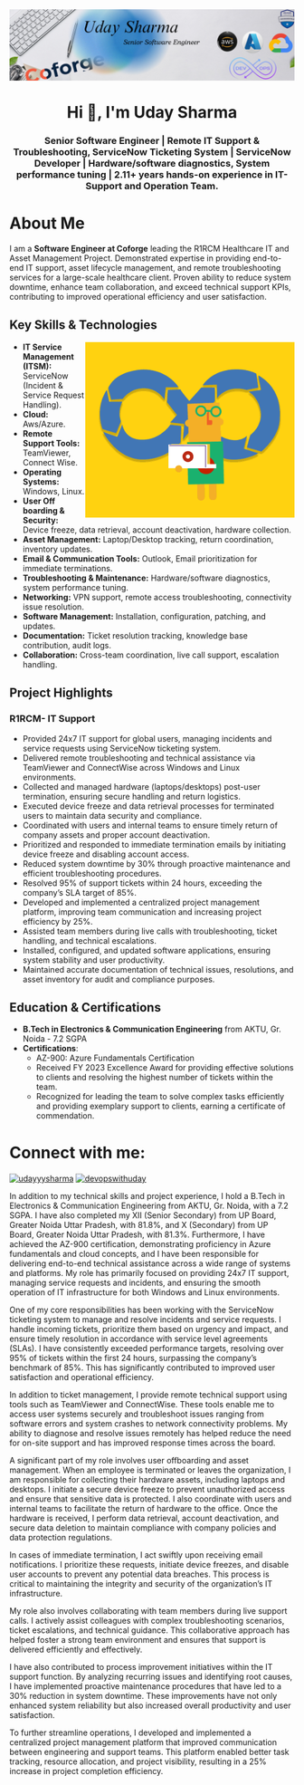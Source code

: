 <img style="display: block; margin: 0 auto;"  src="https://github.com/udayyysharmaa/udayyysharmaa/blob/master/Grey%20Minimalist%20Business%20Linkedin%20Banner.png">
<h1 align="center">Hi 👋, I'm Uday Sharma</h1>
<h3 align="center">Senior Software Engineer | Remote IT Support & Troubleshooting, ServiceNow Ticketing System | ServiceNow Developer | Hardware/software diagnostics, System performance tuning | 2.11+ years hands-on experience in IT-Support and Operation Team.</h3>


<h1>About Me</h1>
<p>I am a <strong>Software Engineer at Coforge</strong> leading the R1RCM Healthcare IT and Asset Management Project. Demonstrated expertise in providing end-to-end IT support, asset lifecycle management, and remote troubleshooting services for a large-scale healthcare client. Proven ability to reduce system downtime, enhance team collaboration, and exceed technical support KPIs, contributing to improved operational efficiency and user satisfaction.</p>

<h2>Key Skills & Technologies</h2> <img width="370" align="right" src="https://github.com/udayyysharmaa/udayyysharmaa/blob/master/devopimage.gif">
<ul>
            <li><strong>IT Service Management (ITSM):</strong> ServiceNow (Incident & Service Request Handling).</li>
            <li><strong>Cloud:</strong> Aws/Azure.</li>
            <li><strong>Remote Support Tools:</strong> TeamViewer, Connect Wise.</li>
            <li><strong>Operating Systems:</strong> Windows, Linux.</li>
            <li><strong>User Off boarding & Security:</strong> Device freeze, data retrieval, account deactivation, hardware collection.</li>
            <li><strong>Asset Management:</strong> Laptop/Desktop tracking, return coordination, inventory updates.</li>
            <li><strong>Email & Communication Tools:</strong> Outlook, Email prioritization for immediate terminations.</li>
            <li><strong>Troubleshooting & Maintenance:</strong> Hardware/software diagnostics, system performance tuning.</li>
            <li><strong>Networking:</strong> VPN support, remote access troubleshooting, connectivity issue resolution.</li>
            <li><strong>Software Management:</strong> Installation, configuration, patching, and updates.</li>
            <li><strong>Documentation:</strong> Ticket resolution tracking, knowledge base contribution, audit logs.</li>
            <li><strong>Collaboration:</strong> Cross-team coordination, live call support, escalation handling.</li>

</ul>


<h2>Project Highlights</h2>
      <h3>R1RCM- IT Support</h3>
        <ul>
            <li>Provided 24x7 IT support for global users, managing incidents and service requests using ServiceNow ticketing system.</li>
            <li>Delivered remote troubleshooting and technical assistance via TeamViewer and ConnectWise across Windows and Linux environments.</li>
            <li>Collected and managed hardware (laptops/desktops) post-user termination, ensuring secure handling and return logistics.</li>
            <li>Executed device freeze and data retrieval processes for terminated users to maintain data security and compliance.</li>
            <li>Coordinated with users and internal teams to ensure timely return of company assets and proper account deactivation.</li>
            <li>Prioritized and responded to immediate termination emails by initiating device freeze and disabling account access.</li>
            <li>Reduced system downtime by 30% through proactive maintenance and efficient troubleshooting procedures.</li>
            <li>Resolved 95% of support tickets within 24 hours, exceeding the company’s SLA target of 85%.</li>
            <li>Developed and implemented a centralized project management platform, improving team communication and increasing project efficiency by 25%.</li>
            <li>Assisted team members during live calls with troubleshooting, ticket handling, and technical escalations.</li>
            <li>Installed, configured, and updated software applications, ensuring system stability and user productivity.</li>
            <li>Maintained accurate documentation of technical issues, resolutions, and asset inventory for audit and compliance purposes.</li> </ul>

<h2>Education & Certifications</h2>
   <ul>
            <li><strong>B.Tech in Electronics & Communication Engineering</strong> from AKTU, Gr. Noida - 7.2 SGPA</li>
            <li><strong>Certifications</strong>:
                <ul>
                    <li>AZ-900: Azure Fundamentals Certification</li>
                    <li>Received FY 2023 Excellence Award for providing effective solutions to clients and resolving the highest number of tickets within the team.</li>
                    <li>Recognized for leading the team to solve complex tasks efficiently and providing exemplary support to clients, earning a certificate of commendation.</li>
                </ul>
            </li>
 </ul>
  


<h1 align="left">Connect with me:</h1>
<p align="left">
<a href="https://linkedin.com/in/udayyysharma" target="blank"><img align="center" src="https://raw.githubusercontent.com/rahuldkjain/github-profile-readme-generator/master/src/images/icons/Social/linked-in-alt.svg" alt="udayyysharma" height="30" width="40" /></a> <a href="https://udayyysharma.hashnode.dev/" target="blank"><img align="center" src="https://raw.githubusercontent.com/rahuldkjain/github-profile-readme-generator/master/src/images/icons/Social/hashnode.svg" alt="devopswithuday" height="30" width="40" /></a>
</p>


<p>In addition to my technical skills and project experience, I hold a B.Tech in Electronics & Communication Engineering from AKTU, Gr. Noida, with a 7.2 SGPA. I have also completed my XII (Senior Secondary) from UP Board, Greater Noida Uttar Pradesh, with 81.8%, and X (Secondary) from UP Board, Greater Noida Uttar Pradesh, with 81.3%. Furthermore, I have achieved the AZ-900 certification, demonstrating proficiency in Azure fundamentals and cloud concepts, and I have been responsible for delivering end-to-end technical assistance across a wide range of systems and platforms. My role has primarily focused on providing 24x7 IT support, managing service requests and incidents, and ensuring the smooth operation of IT infrastructure for both Windows and Linux environments.

One of my core responsibilities has been working with the ServiceNow ticketing system to manage and resolve incidents and service requests. I handle incoming tickets, prioritize them based on urgency and impact, and ensure timely resolution in accordance with service level agreements (SLAs). I have consistently exceeded performance targets, resolving over 95% of tickets within the first 24 hours, surpassing the company’s benchmark of 85%. This has significantly contributed to improved user satisfaction and operational efficiency.

In addition to ticket management, I provide remote technical support using tools such as TeamViewer and ConnectWise. These tools enable me to access user systems securely and troubleshoot issues ranging from software errors and system crashes to network connectivity problems. My ability to diagnose and resolve issues remotely has helped reduce the need for on-site support and has improved response times across the board.

A significant part of my role involves user offboarding and asset management. When an employee is terminated or leaves the organization, I am responsible for collecting their hardware assets, including laptops and desktops. I initiate a secure device freeze to prevent unauthorized access and ensure that sensitive data is protected. I also coordinate with users and internal teams to facilitate the return of hardware to the office. Once the hardware is received, I perform data retrieval, account deactivation, and secure data deletion to maintain compliance with company policies and data protection regulations.

In cases of immediate termination, I act swiftly upon receiving email notifications. I prioritize these requests, initiate device freezes, and disable user accounts to prevent any potential data breaches. This process is critical to maintaining the integrity and security of the organization’s IT infrastructure.

My role also involves collaborating with team members during live support calls. I actively assist colleagues with complex troubleshooting scenarios, ticket escalations, and technical guidance. This collaborative approach has helped foster a strong team environment and ensures that support is delivered efficiently and effectively.

I have also contributed to process improvement initiatives within the IT support function. By analyzing recurring issues and identifying root causes, I have implemented proactive maintenance procedures that have led to a 30% reduction in system downtime. These improvements have not only enhanced system reliability but also increased overall productivity and user satisfaction.

To further streamline operations, I developed and implemented a centralized project management platform that improved communication between engineering and support teams. This platform enabled better task tracking, resource allocation, and project visibility, resulting in a 25% increase in project completion efficiency.</p>

